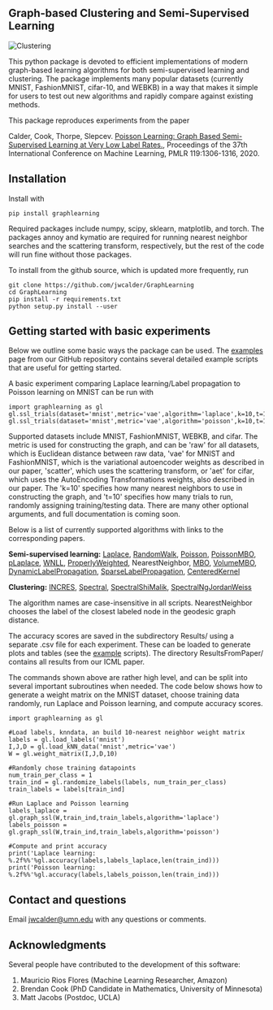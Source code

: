 ## Graph-based Clustering and Semi-Supervised Learning

![Clustering](https://github.com/jwcalder/GraphLearning/raw/master/images/clustering.png)

This python package is devoted to efficient implementations of modern graph-based learning algorithms for both semi-supervised learning and clustering. The package implements many popular datasets (currently MNIST, FashionMNIST, cifar-10, and WEBKB) in a way that makes it simple for users to test out new algorithms and rapidly compare against existing methods.

This package reproduces experiments from the paper

Calder, Cook, Thorpe, Slepcev. [Poisson Learning: Graph Based Semi-Supervised Learning at Very Low Label Rates.](http://proceedings.mlr.press/v119/calder20a.html), Proceedings of the 37th International Conference on Machine Learning, PMLR 119:1306-1316, 2020.

## Installation

Install with

```
pip install graphlearning
```

Required packages include numpy, scipy, sklearn, matplotlib, and torch. The packages annoy and kymatio are required for running nearest neighbor searches and the scattering transform, respectively, but the rest of the code will run fine without those packages.

To install from the github source, which is updated more frequently, run

```
git clone https://github.com/jwcalder/GraphLearning
cd GraphLearning
pip install -r requirements.txt
python setup.py install --user
```

## Getting started with basic experiments
Below we outline some basic ways the package can be used. The [examples](https://github.com/jwcalder/GraphLearning/tree/master/examples) page from our GitHub repository contains several detailed example scripts that are useful for getting started.

A basic experiment comparing Laplace learning/Label propagation to Poisson learning on MNIST can be run with

```
import graphlearning as gl
gl.ssl_trials(dataset='mnist',metric='vae',algorithm='laplace',k=10,t=10)
gl.ssl_trials(dataset='mnist',metric='vae',algorithm='poisson',k=10,t=10)
```

Supported datasets include MNIST, FashionMNIST, WEBKB, and cifar. The metric is used for constructing the graph, and can be 'raw' for all datasets, which is Euclidean distance between raw data, 'vae' for MNIST and FashionMNIST, which is the variational autoencoder weights as described in our paper, 'scatter', which uses the scattering transform, or 'aet' for cifar, which uses the AutoEncoding Transformations weights, also described in our paper. The 'k=10' specifies how many nearest neighbors to use in constructing the graph, and 't=10' specifies how many trials to run, randomly assigning training/testing data. There are many other optional arguments, and full documentation is coming soon.

Below is a list of currently supported algorithms with links to the corresponding papers.

**Semi-supervised learning:** [Laplace](https://www.aaai.org/Papers/ICML/2003/ICML03-118.pdf), [RandomWalk](https://link.springer.com/chapter/10.1007/978-3-540-28649-3_29), [Poisson](https://arxiv.org/abs/2006.11184), [PoissonMBO](https://arxiv.org/abs/2006.11184), [pLaplace](https://arxiv.org/abs/1901.05031), [WNLL](https://link.springer.com/article/10.1007/s10915-017-0421-z), [ProperlyWeighted](https://arxiv.org/abs/1810.04351), NearestNeighbor, [MBO](https://ieeexplore.ieee.org/abstract/document/6714564), [VolumeMBO](https://link.springer.com/chapter/10.1007/978-3-319-58771-4_27), [DynamicLabelPropagation](https://www.sciencedirect.com/science/article/abs/pii/S0031320315003738), [SparseLabelPropagation](https://arxiv.org/abs/1612.01414), [CenteredKernel](https://romaincouillet.hebfree.org/docs/conf/SSL_ICML18.pdf)


**Clustering:** [INCRES](https://link.springer.com/chapter/10.1007/978-3-319-91274-5_9), [Spectral](https://link.springer.com/article/10.1007/s11222-007-9033-z), [SpectralShiMalik](https://ieeexplore.ieee.org/abstract/document/868688), [SpectralNgJordanWeiss](http://papers.nips.cc/paper/2092-on-spectral-clustering-analysis-and-an-algorithm.pdf)

The algorithm names are case-insensitive in all scripts. NearestNeighbor chooses the label of the closest labeled node in the geodesic graph distance.

The accuracy scores are saved in the subdirectory Results/ using a separate .csv file for each experiment. These can be loaded to generate plots and tables (see the [example](https://github.com/jwcalder/GraphLearning/tree/master/examples) scripts). The directory ResultsFromPaper/ contains all results from our ICML paper.

The commands shown above are rather high level, and can be split into several important subroutines when needed. The code below shows how to generate a weight matrix on the MNIST dataset, choose training data randomly, run Laplace and Poisson learning, and compute accuracy scores.

```
import graphlearning as gl

#Load labels, knndata, an build 10-nearest neighbor weight matrix
labels = gl.load_labels('mnist')
I,J,D = gl.load_kNN_data('mnist',metric='vae')
W = gl.weight_matrix(I,J,D,10)

#Randomly chose training datapoints
num_train_per_class = 1 
train_ind = gl.randomize_labels(labels, num_train_per_class)
train_labels = labels[train_ind]

#Run Laplace and Poisson learning
labels_laplace = gl.graph_ssl(W,train_ind,train_labels,algorithm='laplace')
labels_poisson = gl.graph_ssl(W,train_ind,train_labels,algorithm='poisson')

#Compute and print accuracy
print('Laplace learning: %.2f%%'%gl.accuracy(labels,labels_laplace,len(train_ind)))
print('Poisson learning: %.2f%%'%gl.accuracy(labels,labels_poisson,len(train_ind)))
```


## Contact and questions


Email <jwcalder@umn.edu> with any questions or comments.

## Acknowledgments

Several people have contributed to the development of this software:

1. Mauricio Rios Flores (Machine Learning Researcher, Amazon)
2. Brendan Cook (PhD Candidate in Mathematics, University of Minnesota)
3. Matt Jacobs (Postdoc, UCLA)
